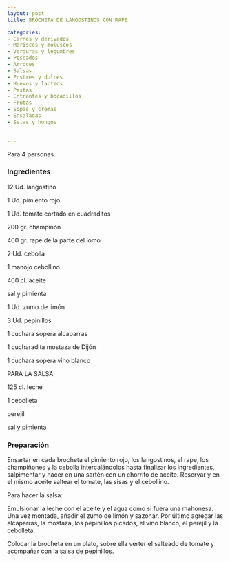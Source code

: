 ```yaml
---
layout: post
title: BROCHETA DE LANGOSTINOS CON RAPE

categories:
- Carnes y derivados
- Mariscos y moluscos
- Verduras y legumbres
- Pescados
- Arroces
- Salsas
- Postres y dulces
- Huevos y lacteos
- Pastas
- Entrantes y bocadillos
- Frutas
- Sopas y cremas
- Ensaladas
- Setas y hongos
 

---
```

Para 4 personas.

<h3>Ingredientes</h3>

12 Ud. langostino

1 Ud. pimiento rojo

1 Ud. tomate cortado en cuadraditos

200 gr. champiñón

400 gr. rape de la parte del lomo

2 Ud. cebolla

1 manojo cebollino

400 cl. aceite

sal y pimienta

1 Ud. zumo de limón

3 Ud. pepinillos

1 cuchara sopera alcaparras

1 cucharadita mostaza de Dijón

1 cuchara sopera vino blanco

PARA LA SALSA

125 cl. leche

1 cebolleta

perejil

sal y pimienta

<h3>Preparación</h3>

Ensartar en cada brocheta el pimiento rojo, los langostinos, el rape, los champiñones y la cebolla intercalándolos hasta finalizar los ingredientes, salpimentar y hacer en una sartén con un chorrito de aceite. Reservar y en el mismo aceite saltear el tomate, las sisas y el cebollino.

Para hacer la salsa:

Emulsionar la leche con el aceite y el agua como si fuera una mahonesa. Una vez montada, añadir el zumo de limón y sazonar. Por último agregar las alcaparras, la mostaza, los pepinillos picados, el vino blanco, el perejil y la cebolleta.

Colocar la brocheta en un plato, sobre ella verter el salteado de tomate y acompañar con la salsa de pepinillos.

